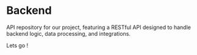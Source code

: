 # Backend
API repository for our project, featuring a RESTful API designed to handle backend logic, data processing, and integrations.

Lets go !
